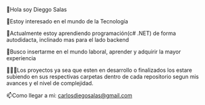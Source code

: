 👋Hola soy Dieggo Salas

👀Estoy interesado en el mundo de la Tecnología

🌱Actualmente estoy aprendiendo programación(c# .NET) de forma autodidacta, inclinado mas para el lado backend

💞️Busco insertarme en el mundo laboral, aprender y adquirir la mayor experiencia

👨🏻‍💻Los proyectos ya sea que esten en desarrollo o finalizados los estare subiendo en sus respectivas carpetas dentro de cada repositorio segun mis avances y el nivel de complejidad.

📫Como llegar a mi: carlosdiegosalas@gmail.com
